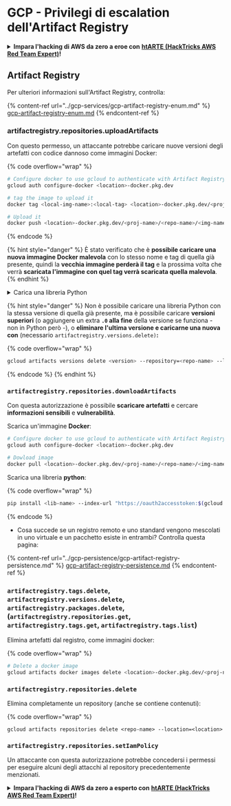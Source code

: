 # GCP - Privilegi di escalation dell'Artifact Registry

<details>

<summary><strong>Impara l'hacking di AWS da zero a eroe con</strong> <a href="https://training.hacktricks.xyz/courses/arte"><strong>htARTE (HackTricks AWS Red Team Expert)</strong></a><strong>!</strong></summary>

Altri modi per supportare HackTricks:

* Se vuoi vedere la tua **azienda pubblicizzata su HackTricks** o **scaricare HackTricks in PDF** Controlla i [**PACCHETTI DI ABBONAMENTO**](https://github.com/sponsors/carlospolop)!
* Ottieni il [**merchandising ufficiale di PEASS & HackTricks**](https://peass.creator-spring.com)
* Scopri [**The PEASS Family**](https://opensea.io/collection/the-peass-family), la nostra collezione di esclusive [**NFT**](https://opensea.io/collection/the-peass-family)
* **Unisciti al** 💬 [**gruppo Discord**](https://discord.gg/hRep4RUj7f) o al [**gruppo Telegram**](https://t.me/peass) o **seguici** su **Twitter** 🐦 [**@hacktricks_live**](https://twitter.com/hacktricks_live)**.**
* **Condividi i tuoi trucchi di hacking inviando PR a** [**HackTricks**](https://github.com/carlospolop/hacktricks) e [**HackTricks Cloud**](https://github.com/carlospolop/hacktricks-cloud) github repos.

</details>

## Artifact Registry

Per ulteriori informazioni sull'Artifact Registry, controlla:

{% content-ref url="../gcp-services/gcp-artifact-registry-enum.md" %}
[gcp-artifact-registry-enum.md](../gcp-services/gcp-artifact-registry-enum.md)
{% endcontent-ref %}

### artifactregistry.repositories.uploadArtifacts

Con questo permesso, un attaccante potrebbe caricare nuove versioni degli artefatti con codice dannoso come immagini Docker:

{% code overflow="wrap" %}
```bash
# Configure docker to use gcloud to authenticate with Artifact Registry
gcloud auth configure-docker <location>-docker.pkg.dev

# tag the image to upload it
docker tag <local-img-name>:<local-tag> <location>-docker.pkg.dev/<proj-name>/<repo-name>/<img-name>:<tag>

# Upload it
docker push <location>-docker.pkg.dev/<proj-name>/<repo-name>/<img-name>:<tag>
```
{% endcode %}

{% hint style="danger" %}
È stato verificato che è **possibile caricare una nuova immagine Docker malevola** con lo stesso nome e tag di quella già presente, quindi la **vecchia immagine perderà il tag** e la prossima volta che verrà **scaricata l'immagine con quel tag verrà scaricata quella malevola**.
{% endhint %}

<details>

<summary>Carica una libreria Python</summary>

**Inizia creando la libreria da caricare** (se è possibile scaricare l'ultima versione dal registro, puoi evitare questo passaggio):

1. **Configura la struttura del tuo progetto**:

* Crea una nuova directory per la tua libreria, ad esempio `hello_world_library`.
* All'interno di questa directory, crea un'altra directory con il nome del tuo pacchetto, ad esempio `hello_world`.
* All'interno della directory del tuo pacchetto, crea un file `__init__.py`. Questo file può essere vuoto o può contenere inizializzazioni per il tuo pacchetto.

```bash
mkdir hello_world_library
cd hello_world_library
mkdir hello_world
touch hello_world/__init__.py
```
2. **Scrivi il codice della tua libreria**:

* All'interno della directory `hello_world`, crea un nuovo file Python per il tuo modulo, ad esempio `greet.py`.
* Scrivi la tua funzione "Hello, World!":

```python
# hello_world/greet.py
def say_hello():
    return "Ciao, Mondo!"
```
3. **Crea un file `setup.py`**:

* Nella radice della directory `hello_world_library`, crea un file `setup.py`.
* Questo file contiene metadati sulla tua libreria e dice a Python come installarla.

```python
# setup.py
from setuptools import setup, find_packages

setup(
    name='hello_world',
    version='0.1',
    packages=find_packages(),
    install_requires=[
        # Eventuali dipendenze necessarie per la tua libreria
    ],
)
```



**Ora, carichiamo la libreria:**

1. **Compila il tuo pacchetto**:

* Dalla radice della directory `hello_world_library`, esegui:

```sh
python3 setup.py sdist bdist_wheel
```
2. **Configura l'autenticazione per twine** (usato per caricare il tuo pacchetto):

* Assicurati di avere `twine` installato (`pip install twine`).
* Usa `gcloud` per configurare le credenziali:

{% code overflow="wrap" %}
```sh
twine upload --username 'oauth2accesstoken' --password "$(gcloud auth print-access-token)" --repository-url https://<location>-python.pkg.dev/<project-id>/<repo-name>/ dist/*
```
{% endcode %}

<!---->

3. **Pulisci la compilazione**
```bash
rm -rf dist build hello_world.egg-info
```
</details>

{% hint style="danger" %}
Non è possibile caricare una libreria Python con la stessa versione di quella già presente, ma è possibile caricare **versioni superiori** (o aggiungere un extra **`.0` alla fine** della versione se funziona - non in Python però -), o **eliminare l'ultima versione e caricarne una nuova con** (necessario `artifactregistry.versions.delete)`**:**

{% code overflow="wrap" %}
```sh
gcloud artifacts versions delete <version> --repository=<repo-name> --location=<location> --package=<lib-name>
```
{% endcode %}
{% endhint %}

### `artifactregistry.repositories.downloadArtifacts`

Con questa autorizzazione è possibile **scaricare artefatti** e cercare **informazioni sensibili** e **vulnerabilità**.

Scarica un'immagine **Docker**:
```sh
# Configure docker to use gcloud to authenticate with Artifact Registry
gcloud auth configure-docker <location>-docker.pkg.dev

# Dowload image
docker pull <location>-docker.pkg.dev/<proj-name>/<repo-name>/<img-name>:<tag>
```
Scarica una libreria **python**:

{% code overflow="wrap" %}
```bash
pip install <lib-name> --index-url "https://oauth2accesstoken:$(gcloud auth print-access-token)@<location>-python.pkg.dev/<project-id>/<repo-name>/simple/" --trusted-host <location>-python.pkg.dev --no-cache-dir
```
{% endcode %}

* Cosa succede se un registro remoto e uno standard vengono mescolati in uno virtuale e un pacchetto esiste in entrambi? Controlla questa pagina:

{% content-ref url="../gcp-persistence/gcp-artifact-registry-persistence.md" %}
[gcp-artifact-registry-persistence.md](../gcp-persistence/gcp-artifact-registry-persistence.md)
{% endcontent-ref %}

### `artifactregistry.tags.delete`, `artifactregistry.versions.delete`, `artifactregistry.packages.delete`, (`artifactregistry.repositories.get`, `artifactregistry.tags.get`, `artifactregistry.tags.list`)

Elimina artefatti dal registro, come immagini docker:

{% code overflow="wrap" %}
```bash
# Delete a docker image
gcloud artifacts docker images delete <location>-docker.pkg.dev/<proj-name>/<repo-name>/<img-name>:<tag>
```
### `artifactregistry.repositories.delete`

Elimina completamente un repository (anche se contiene contenuti):

{% code overflow="wrap" %}
```
gcloud artifacts repositories delete <repo-name> --location=<location>
```
### `artifactregistry.repositories.setIamPolicy`

Un attaccante con questa autorizzazione potrebbe concedersi i permessi per eseguire alcuni degli attacchi al repository precedentemente menzionati.

<details>

<summary><strong>Impara l'hacking di AWS da zero a esperto con</strong> <a href="https://training.hacktricks.xyz/courses/arte"><strong>htARTE (HackTricks AWS Red Team Expert)</strong></a><strong>!</strong></summary>

Altri modi per supportare HackTricks:

* Se desideri vedere la tua **azienda pubblicizzata in HackTricks** o **scaricare HackTricks in PDF**, consulta i [**PACCHETTI DI ABBONAMENTO**](https://github.com/sponsors/carlospolop)!
* Ottieni il [**merchandising ufficiale di PEASS & HackTricks**](https://peass.creator-spring.com)
* Scopri [**The PEASS Family**](https://opensea.io/collection/the-peass-family), la nostra collezione di [**NFT**](https://opensea.io/collection/the-peass-family) esclusivi
* **Unisciti al** 💬 [**gruppo Discord**](https://discord.gg/hRep4RUj7f) o al [**gruppo Telegram**](https://t.me/peass) o **seguici** su **Twitter** 🐦 [**@hacktricks_live**](https://twitter.com/hacktricks_live)**.**
* **Condividi i tuoi trucchi di hacking inviando PR ai repository github di** [**HackTricks**](https://github.com/carlospolop/hacktricks) e [**HackTricks Cloud**](https://github.com/carlospolop/hacktricks-cloud).

</details>
